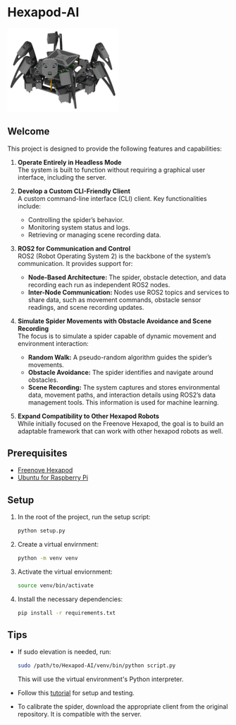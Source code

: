 # Hexapod-AI

<img src='assets/Hexapod.png' width='50%'/>

## Welcome
This project is designed to provide the following features and capabilities:

1. **Operate Entirely in Headless Mode**  
The system is built to function without requiring a graphical user interface, including the server.

2. **Develop a Custom CLI-Friendly Client**  
A custom command-line interface (CLI) client. Key functionalities include:
   - Controlling the spider’s behavior.
   - Monitoring system status and logs.
   - Retrieving or managing scene recording data.

3. **ROS2 for Communication and Control**  
ROS2 (Robot Operating System 2) is the backbone of the system’s communication. It provides support for:
   - **Node-Based Architecture:** The spider, obstacle detection, and data recording each run as independent ROS2 nodes.
   - **Inter-Node Communication:** Nodes use ROS2 topics and services to share data, such as movement commands, obstacle sensor readings, and scene recording updates.

4. **Simulate Spider Movements with Obstacle Avoidance and Scene Recording**  
The focus is to simulate a spider capable of dynamic movement and environment interaction:
   - **Random Walk:** A pseudo-random algorithm guides the spider’s movements.
   - **Obstacle Avoidance:** The spider identifies and navigate around obstacles.
   - **Scene Recording:** The system captures and stores environmental data, movement paths, and interaction details using ROS2’s data management tools. This information is used for machine learning.

5. **Expand Compatibility to Other Hexapod Robots**  
While initially focused on the Freenove Hexapod, the goal is to build an adaptable framework that can work with other hexapod robots as well.

## Prerequisites
- [Freenove Hexapod](https://www.amazon.com/Freenove-Big-Hexapod-Robot-Kit-Raspberry-Pi-Balancing-Recognition-Ultrasonic/dp/B08M5DXS2P?crid=3KV2K72VN8OIK&dib=eyJ2IjoiMSJ9.hyUjFCpcxtDvB6cSLdESXZvB2Vyu2BZE702Opav_4pw362Y-leX2nhRihGUpyvatdfUFLYhrkhYVxXUzxyAaLYfVc6g1PVaMHt4uJv-dwMYlmFLEGvaQ66BU7SMynz0brOpnYqBRpgNcHqetpvmbAYEbJFhWCXfYBug0f2YO52OM-B7dpcoSzVk0aRrdsl8ctKsNe2Z-5jhl1crJfvMoAoC_Rb0cIi2KP_QZGddGFhQDT2tlPQ7p6cW_mbHIsw2SRd_kYq8g11BzwAtgp8MguQXNNt87BzRrXcaZ3WkcEdLDOFxf6ls9B6-_Yfo1_SkcWOprh6HFUTzrcMW271oe0_Pxq7GHw0h3ORTjLPz_pTlnpLJPJwS5Xsgi3Srrqcr_.Z9MeEfegRmxxC1aoamTnySzmuAeN6PyndgJWAVI4-uA&dib_tag=se&keywords=freenove+hexapod&qid=1737096509&s=electronics&sprefix=freenove+hexapod%2Celectronics%2C87&sr=1-1_)
- [Ubuntu for Raspberry Pi](https://ubuntu.com/download/raspberry-pi/thank-you?version=24.04.1&architecture=server-arm64+raspi)


## Setup
1. In the root of the project, run the setup script: 
    ```bash
    python setup.py
    ```
2. Create a virtual envirnment:
    ```bash
    python -m venv venv
    ```
3. Activate the virtual enviornment:
    ```bash
    source venv/bin/activate
    ```
4. Install the necessary dependencies:
    ```bash
    pip install -r requirements.txt
    ```

## Tips
- If sudo elevation is needed, run:
    ```bash
    sudo /path/to/Hexapod-AI/venv/bin/python script.py
    ```
    This will use the virtual environment's Python interpreter.

- Follow this [tutorial](assets/Tutorial.pdf) for setup and testing.

- To calibrate the spider, download the appropriate client from the original repository. It is compatible with the server.